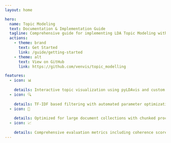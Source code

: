 ```yaml
---
layout: home

hero:
  name: Topic Modeling
  text: Documentation & Implementation Guide
  tagline: Comprehensive guide for implementing LDA Topic Modeling with advanced filtering
  actions:
    - theme: brand
      text: Get Started
      link: /guide/getting-started
    - theme: alt
      text: View on GitHub
      link: https://github.com/venvis/topic_modelling

features:
  - icon: 📊
    
    details: Interactive topic visualization using pyLDAvis and custom plotting
  - icon: 🔍
   
    details: TF-IDF based filtering with automated parameter optimization
  - icon: 🚀
   
    details: Optimized for large document collections with chunked processing
  - icon: 📈
   
    details: Comprehensive evaluation metrics including coherence scores
---
```

